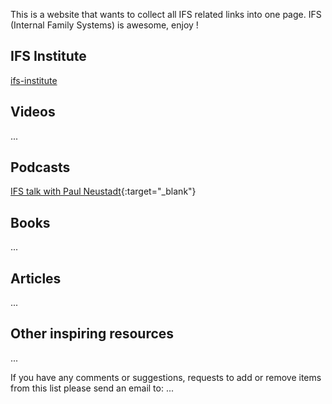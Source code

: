 
This is a website that wants to collect all IFS related links into one page.
IFS (Internal Family Systems) is awesome, enjoy !

## IFS Institute
[ifs-institute](http://ifs-institute.com)
## Videos
...
## Podcasts
[IFS talk with Paul Neustadt](https://internalfamilysystems.pt/multimedia/webinars/ifs-talk-paul-neustadt){:target="_blank"}
## Books
...
## Articles
...
## Other inspiring resources
...

If you have any comments or suggestions, requests to add or remove items from this list please send an email to: ...
